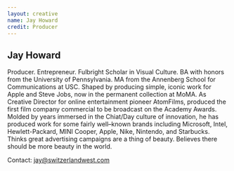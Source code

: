 ```yaml
---
layout: creative
name: Jay Howard
credit: Producer
---
```


## Jay Howard

Producer. Entrepreneur. Fulbright Scholar in Visual Culture. BA with honors from the University
of Pennsylvania. MA from the Annenberg School for Communications at USC. Shaped by producing simple,
iconic work for Apple and Steve Jobs, now in the permanent collection at MoMA. As Creative Director
for online entertainment pioneer AtomFilms, produced the first film company commercial to be
broadcast on the Academy Awards. Molded by years immersed in the Chiat/Day culture of innovation, he
has produced work for some fairly well&ndash;known brands including Microsoft, Intel,
Hewlett-Packard, MINI Cooper, Apple, Nike, Nintendo, and Starbucks. Thinks great advertising
campaigns are a thing of beauty. Believes there should be more beauty in the&nbsp;world.

Contact: [jay@switzerlandwest.com](mailto:jay@switzerlandwest.com)